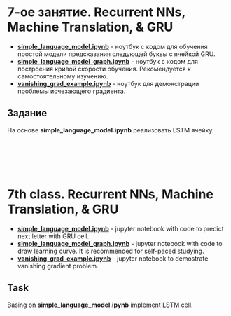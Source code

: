 7-ое занятие. Recurrent NNs, Machine Translation, & GRU
==========================

* [__simple_language_model.ipynb__](./7week/simple_language_model.ipynb) - ноутбук с кодом для обучения простой модели предсказания следующей буквы с ячейкой GRU.
* [__simple_language_model_graph.ipynb__](./7week/simple_language_model_graph.ipynb) - ноутбук с кодом для построения кривой скорости обучения. Рекомендуется к самостоятельному изучению.
* [__vanishing_grad_example.ipynb__](./7week/vanishing_grad_example.ipynb) - ноутбук для демонстрации проблемы исчезающего градиента.

## Задание 
На основе __simple_language_model.ipynb__ реализовать LSTM ячейку.



</br></br></br></br>
# 7th class. Recurrent NNs, Machine Translation, & GRU
* [__simple_language_model.ipynb__](./7week/simple_language_model.ipynb) - jupyter notebook with code to predict next letter with GRU cell.
* [__simple_language_model_graph.ipynb__](./7week/simple_language_model_graph.ipynb) - jupyter notebook with code to draw learning curve. It is recommended for self-paced studying.
* [__vanishing_grad_example.ipynb__](./7week/vanishing_grad_example.ipynb) - jupyter notebook to demostrate vanishing gradient problem.

## Task 
Basing on __simple_language_model.ipynb__ implement LSTM cell.
